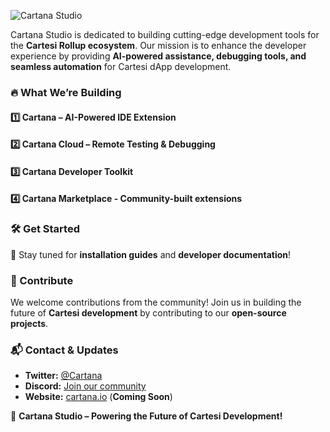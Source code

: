![Cartana Studio](https://github.com/user-attachments/assets/d7875ee0-fa2f-4c10-b076-e59d6e1a2e4c)

Cartana Studio is dedicated to building cutting-edge development tools for the **Cartesi Rollup ecosystem**. Our mission is to enhance the developer experience by providing **AI-powered assistance, debugging tools, and seamless automation** for Cartesi dApp development.

### 🔥 What We’re Building

#### 1️⃣ Cartana – AI-Powered IDE Extension
#### 2️⃣ Cartana Cloud – Remote Testing & Debugging
#### 3️⃣ Cartana Developer Toolkit
#### 4️⃣ Cartana Marketplace - Community-built extensions

### 🛠️ Get Started
📌 Stay tuned for **installation guides** and **developer documentation**!

### 🤝 Contribute
We welcome contributions from the community! Join us in building the future of **Cartesi development** by contributing to our **open-source projects**.

### 📬 Contact & Updates
- **Twitter:** [@Cartana](https://twitter.com/Cartana)
- **Discord:** [Join our community](#)
- **Website:** [cartana.io](#) (**Coming Soon**)

🚀 **Cartana Studio – Powering the Future of Cartesi Development!**
